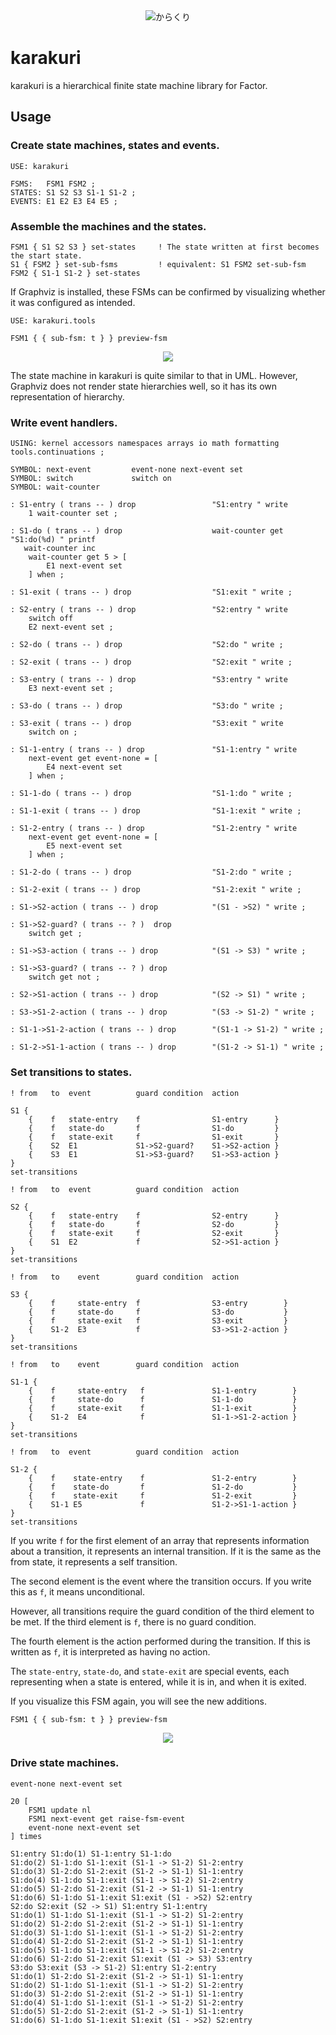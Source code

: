 <div align="center">
<img src="/images/karakuri.png" title="からくり">
</div>


# karakuri

karakuri is a hierarchical finite state machine library for Factor.



## Usage

### Create state machines, states and events.

```
USE: karakuri

FSMS:   FSM1 FSM2 ;
STATES: S1 S2 S3 S1-1 S1-2 ;
EVENTS: E1 E2 E3 E4 E5 ;
```


### Assemble the machines and the states.

```
FSM1 { S1 S2 S3 } set-states     ! The state written at first becomes the start state.
S1 { FSM2 } set-sub-fsms         ! equivalent: S1 FSM2 set-sub-fsm
FSM2 { S1-1 S1-2 } set-states
```

If Graphviz is installed, these FSMs can be confirmed by visualizing whether it was configured as intended.

```
USE: karakuri.tools
 
FSM1 { { sub-fsm: t } } preview-fsm
```

<div align="center">
<img src="/images/karakuri-usage1.png" >
</div>



The state machine in karakuri is quite similar to that in UML. However, Graphviz does not render state hierarchies well, so it has its own representation of hierarchy.


### Write event handlers.

```
USING: kernel accessors namespaces arrays io math formatting
tools.continuations ;

SYMBOL: next-event         event-none next-event set
SYMBOL: switch             switch on
SYMBOL: wait-counter

: S1-entry ( trans -- ) drop                 "S1:entry " write
    1 wait-counter set ;
  
: S1-do ( trans -- ) drop                    wait-counter get "S1:do(%d) " printf
   wait-counter inc
    wait-counter get 5 > [
        E1 next-event set
    ] when ;

: S1-exit ( trans -- ) drop                  "S1:exit " write ;

: S2-entry ( trans -- ) drop                 "S2:entry " write
    switch off 
    E2 next-event set ;

: S2-do ( trans -- ) drop                    "S2:do " write ;

: S2-exit ( trans -- ) drop                  "S2:exit " write ;

: S3-entry ( trans -- ) drop                 "S3:entry " write
    E3 next-event set ;

: S3-do ( trans -- ) drop                    "S3:do " write ;

: S3-exit ( trans -- ) drop                  "S3:exit " write
    switch on ;

: S1-1-entry ( trans -- ) drop               "S1-1:entry " write
    next-event get event-none = [
        E4 next-event set
    ] when ;

: S1-1-do ( trans -- ) drop                  "S1-1:do " write ;

: S1-1-exit ( trans -- ) drop                "S1-1:exit " write ; 

: S1-2-entry ( trans -- ) drop               "S1-2:entry " write
    next-event get event-none = [
        E5 next-event set
    ] when ;

: S1-2-do ( trans -- ) drop                  "S1-2:do " write ;

: S1-2-exit ( trans -- ) drop                "S1-2:exit " write ;

: S1->S2-action ( trans -- ) drop            "(S1 - >S2) " write ;

: S1->S2-guard? ( trans -- ? )  drop
    switch get ;

: S1->S3-action ( trans -- ) drop            "(S1 -> S3) " write ;

: S1->S3-guard? ( trans -- ? ) drop
    switch get not ;

: S2->S1-action ( trans -- ) drop            "(S2 -> S1) " write ;

: S3->S1-2-action ( trans -- ) drop          "(S3 -> S1-2) " write ;

: S1-1->S1-2-action ( trans -- ) drop        "(S1-1 -> S1-2) " write ;

: S1-2->S1-1-action ( trans -- ) drop        "(S1-2 -> S1-1) " write ;
```


### Set transitions to states.

```
! from   to  event          guard condition  action

S1 {
    {    f   state-entry    f                S1-entry      }
    {    f   state-do       f                S1-do         }
    {    f   state-exit     f                S1-exit       }
    {    S2  E1             S1->S2-guard?    S1->S2-action }
    {    S3  E1             S1->S3-guard?    S1->S3-action }   
}
set-transitions

! from   to  event          guard condition  action

S2 {
    {    f   state-entry    f                S2-entry      }
    {    f   state-do       f                S2-do         }
    {    f   state-exit     f                S2-exit       }
    {    S1  E2             f                S2->S1-action }    
}
set-transitions

! from   to    event        guard condition  action

S3 {
    {    f     state-entry  f                S3-entry        }
    {    f     state-do     f                S3-do           }
    {    f     state-exit   f                S3-exit         }
    {    S1-2  E3           f                S3->S1-2-action }
}
set-transitions

! from   to    event        guard condition  action

S1-1 {
    {    f     state-entry   f               S1-1-entry        }
    {    f     state-do      f               S1-1-do           }
    {    f     state-exit    f               S1-1-exit         }
    {    S1-2  E4            f               S1-1->S1-2-action }
}
set-transitions

! from   to  event          guard condition  action

S1-2 {
    {    f    state-entry    f               S1-2-entry        }
    {    f    state-do       f               S1-2-do           }
    {    f    state-exit     f               S1-2-exit         }
    {    S1-1 E5             f               S1-2->S1-1-action }
}
set-transitions
```

If you write ```f``` for the first element of an array that represents information about a transition, it represents an internal transition. If it is the same as the from state, it represents a self transition.

The second element is the event where the transition occurs. If you write this as ```f```, it means unconditional.

However, all transitions require the guard condition of the third element to be met. If the third element is ```f```, there is no guard condition.

The fourth element is the action performed during the transition. If this is written as ```f```, it is interpreted as having no action.

The ```state-entry```, ```state-do```, and ```state-exit``` are special events, each representing when a state is entered, while it is in, and when it is exited.

If you visualize this FSM again, you will see the new additions.

``` 
FSM1 { { sub-fsm: t } } preview-fsm
```

<div align="center">
<img src="/images/karakuri-usage2.png" >
</div>


### Drive state machines.

```
event-none next-event set
    
20 [
    FSM1 update nl
    FSM1 next-event get raise-fsm-event
    event-none next-event set
] times
```

```
S1:entry S1:do(1) S1-1:entry S1-1:do 
S1:do(2) S1-1:do S1-1:exit (S1-1 -> S1-2) S1-2:entry 
S1:do(3) S1-2:do S1-2:exit (S1-2 -> S1-1) S1-1:entry 
S1:do(4) S1-1:do S1-1:exit (S1-1 -> S1-2) S1-2:entry 
S1:do(5) S1-2:do S1-2:exit (S1-2 -> S1-1) S1-1:entry 
S1:do(6) S1-1:do S1-1:exit S1:exit (S1 - >S2) S2:entry 
S2:do S2:exit (S2 -> S1) S1:entry S1-1:entry 
S1:do(1) S1-1:do S1-1:exit (S1-1 -> S1-2) S1-2:entry 
S1:do(2) S1-2:do S1-2:exit (S1-2 -> S1-1) S1-1:entry 
S1:do(3) S1-1:do S1-1:exit (S1-1 -> S1-2) S1-2:entry 
S1:do(4) S1-2:do S1-2:exit (S1-2 -> S1-1) S1-1:entry 
S1:do(5) S1-1:do S1-1:exit (S1-1 -> S1-2) S1-2:entry 
S1:do(6) S1-2:do S1-2:exit S1:exit (S1 -> S3) S3:entry 
S3:do S3:exit (S3 -> S1-2) S1:entry S1-2:entry 
S1:do(1) S1-2:do S1-2:exit (S1-2 -> S1-1) S1-1:entry 
S1:do(2) S1-1:do S1-1:exit (S1-1 -> S1-2) S1-2:entry 
S1:do(3) S1-2:do S1-2:exit (S1-2 -> S1-1) S1-1:entry 
S1:do(4) S1-1:do S1-1:exit (S1-1 -> S1-2) S1-2:entry 
S1:do(5) S1-2:do S1-2:exit (S1-2 -> S1-1) S1-1:entry 
S1:do(6) S1-1:do S1-1:exit S1:exit (S1 - >S2) S2:entry
```
